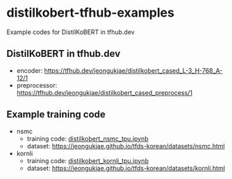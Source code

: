 # distilkobert-tfhub-examples

Example codes for DistilKoBERT in tfhub.dev

## DistilKoBERT in tfhub.dev

* encoder: <https://tfhub.dev/jeongukjae/distilkobert_cased_L-3_H-768_A-12/1>
* preprocessor: <https://tfhub.dev/jeongukjae/distilkobert_cased_preprocess/1>

## Example training code

* nsmc
  * training code: [distilkobert_nsmc_tpu.ipynb](./distilkobert_nsmc_tpu.ipynb)
  * dataset: <https://jeongukjae.github.io/tfds-korean/datasets/nsmc.html>
* kornli
  * training code: [distilkobert_kornli_tpu.ipynb](./distilkobert_kornli_tpu.ipynb)
  * dataset: <https://jeongukjae.github.io/tfds-korean/datasets/kornli.html>
